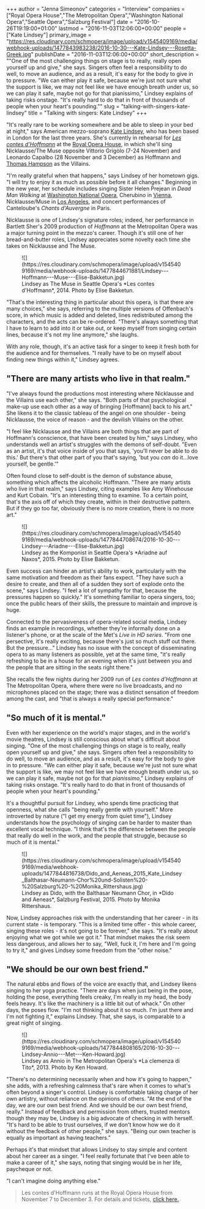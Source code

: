 +++
author = "Jenna Simeonov"
categories = "Interview"
companies = ["Royal Opera House","The Metropolitan Opera","Washington National Opera","Seattle Opera","Salzburg Festival"]
date = "2016-10-26T19:19:00+01:00"
lastmod = "2016-11-03T12:06:00+00:00"
people = ["Kate Lindsey"]
primary_image = "https://res.cloudinary.com/schmopera/image/upload/v1545409169/media/webhook-uploads/1477843983238/2016-10-30---Kate-Lindsey---Rosetta-Greek.jpg"
publishDate = "2016-11-03T12:06:00+00:00"
short_description = "&quot;One of the most challenging things on stage is to really, really open yourself up and give,&quot; she says. Singers often feel a responsibility to do well, to move an audience, and as a result, it&#039;s easy for the body to give in to pressure. &quot;We can either play it safe, because we&#039;re just not sure what the support is like, we may not feel like we have enough breath under us, so we can play it safe, maybe not go for that pianissimo,&quot; Lindsey explains of taking risks onstage. &quot;It&#039;s really hard to do that in front of thousands of people when your heart&#039;s pounding.&quot;"
slug = "talking-with-singers-kate-lindsey"
title = "Talking with singers: Kate Lindsey"
+++

"It's really rare to be working somewhere and be able to sleep in your bed at night," says American mezzo-soprano [Kate Lindsey](/scene/people/kate-lindsey/), who has been based in London for the last three years. She's currently in rehearsal for [*Les contes d'Hoffmann*](http://www.roh.org.uk/productions/les-contes-dhoffmann-by-john-schlesinger) at the [Royal Opera House](/scene/companies/royal-opera-house/), in which she'll sing Nicklausse/The Muse opposite Vittorio Grigòlo (7-24 November) and Leonardo Capalbo (28 November and 3 December) as Hoffmann and [Thomas Hampson](/scene/people/thomas-hampson/) as the Villains.

"I'm really grateful when that happens," says Lindsey of her hometown gigs. "I will try to enjoy it as much as possible before it all changes." Beginning in the new year, her schedule includes singing Sister Helen Prejean in *Dead Man Walking* at [Washington National Opera](/scene/companies/washington-national-opera/), Cherubino in [Vienna](/scene/companies/wiener-staatsoper/), Nicklausse/Muse in [Los Angeles](/scene/companies/los-angeles-opera/), and concert performances of Canteloube's *Chants d'Auvergne* in Paris.

Nicklausse is one of Lindsey's signature roles; indeed, her performance in Bartlett Sher's 2009 production of *Hoffmann* at the Metropolitan Opera was a major turning point in the mezzo's career. Though it's still one of her bread-and-butter roles, Lindsey appreciates some novelty each time she takes on Nicklausse and The Muse. 

<figure data-type="image">
![](https://res.cloudinary.com/schmopera/image/upload/v1545409169/media/webhook-uploads/1477844671881/Lindsey---Hoffmann---Muse---Elise-Bakketun.jpg)<figcaption>Lindsey as The Muse in Seattle Opera's *Les contes d'Hoffmann*, 2014. Photo by Elise Bakketun.</figcaption> 
</figure>

"That's the interesting thing in particular about this opera, is that there are many choices," she says, referring to the multiple versions of Offenbach's score, in which music is added and deleted, lines redistributed among the characters, and the acts can be re-ordered. "There's always something that I have to learn to add into it or take out, or keep myself from singing certain lines, because it's not my line anymore," she laughs.

With any role, though, it's an active task for a singer to keep it fresh both for the audience and for themselves. "I really have to be on myself about finding new things within it," Lindsey agrees. 

## "There are many artists who live in that realm."

"I've always found the productions most interesting where Nicklausse and the Villains use each other," she says. "Both parts of that psychological make-up use each other as a way of bringing [Hoffmann] back to his art." She likens it to the classic tableau of the angel on one shoulder - being Nicklausse, the voice of reason - and the devilish Villains on the other.

"I feel like Nicklausse and the Villains are both things that are part of Hoffmann's conscience, that have been created by him," says Lindsey, who understands well an artist's struggles with the demons of self-doubt. "Even as an artist, it's that voice inside of you that says, 'you'll never be able to do this.' But there's that other part of you that's saying, 'but you *can* do it...love yourself, be gentle.'"

Often found close to self-doubt is the demon of substance abuse, something which affects the alcoholic Hoffmann. "There are many artists who live in that realm," says Lindsey, citing examples like Amy Winehouse and Kurt Cobain. "It's an interesting thing to examine. To a certain point, that's the axis off of which they create, within in their destructive pattern. But if they go too far, obviously there is no more creation, there is no more art."

<figure data-type="image">
![](https://res.cloudinary.com/schmopera/image/upload/v1545409169/media/webhook-uploads/1477844708674/2016-10-30---Lindsey---Ariadne---Elise-Bakketun.jpg)<figcaption>Lindsey as the Komponist in Seattle Opera's *Ariadne auf Naxos*, 2015. Photo by Elise Bakketun.</figcaption>
</figure>

Even success can hinder an artist's ability to work, particularly with the same motivation and freedom as their fans expect. "They have such a desire to create, and then all of a sudden they sort of explode onto the scene," says Lindsey. "I feel a lot of sympathy for that, because the pressures happen so quickly." It's something familiar to opera singers, too; once the public hears of their skills, the pressure to maintain and improve is huge.

Connected to the pervasiveness of opera-related social media, Lindsey finds an example in recordings, whether they're informally done on a listener's phone, or at the scale of the Met's *Live in HD series*. "From one persective, it's really exciting, because there's just so much stuff out there. But the pressure..." Lindsey has no issue with the concept of disseminating opera to as many listeners as possible, yet at the same time, "it's really refreshing to be in a house for an evening when it's just between you and the people that are sitting in the seats right there."

She recalls the few nights during her 2009 run of *Les contes d'Hoffmann* at The Metropolitan Opera, where there were no live broadcasts, and no microphones placed on the stage; there was a distinct sensation of freedom among the cast, and "that is always a really special performance."

## "So much of it is mental."

Even with her experience on the world's major stages, and in the world's movie theatres, Lindsey is still conscious about what's difficult about singing. "One of the most challenging things on stage is to really, really open yourself up and give," she says. Singers often feel a responsibility to do well, to move an audience, and as a result, it's easy for the body to give in to pressure. "We can either play it safe, because we're just not sure what the support is like, we may not feel like we have enough breath under us, so we can play it safe, maybe not go for that *pianissimo*," Lindsey explains of taking risks onstage. "It's really hard to do that in front of thousands of people when your heart's pounding."

It's a thoughtful pursuit for Lindsey, who spends time practicing that openness, what she calls "being really gentle with yourself." More introverted by nature ("I get my energy from quiet time"), Lindsey understands how the psychology of singing can be harder to master than excellent vocal technique. "I think that's the difference between the people that really do well in the work, and the people that struggle, because so much of it is mental." 

<figure data-type="image">
![](https://res.cloudinary.com/schmopera/image/upload/v1545409169/media/webhook-uploads/1477844816738/Dido_and_Aeneas_2015_Kate_Lindsey_Balthasar-Neumann-Chor%20und-Solisten%20-%20Salzburg%20-%20Monika_Rittershaus.jpg)<figcaption>Lindsey as Dido, with the Balthasar Neumann Chor, in *Dido and Aeneas*, Salzburg Festival, 2015. Photo by Monika Rittershaus.</figcaption>
</figure>

Now, Lindsey approaches risk with the understanding that her career - in its current state - is temporary. "This is a limited time offer - this whole career, singing these roles - it's not going to be forever," she says. "It's really about enjoying what we got while we got it." That mindset makes the risk seem less dangerous, and allows her to say, "Well, fuck it, I'm here and I'm going to try it," and gives Lindsey some freedom from the "other noise."

## "We should be our own best friend."

The natural ebbs and flows of the voice are exactly that, and Lindsey likens singing to her yoga practice. "There are days when just being in the pose, holding the pose, everything feels creaky, I'm really in my head, the body feels heavy. It's like the machinery is a little bit out of whack." On other days, the poses flow. "I'm not thinking about it so much. I'm just there and I'm not fighting it," explains Lindsey. That, she says, is comparable to a great night of singing.

<figure data-type="image">
![](https://res.cloudinary.com/schmopera/image/upload/v1545409169/media/webhook-uploads/1477844808165/2016-10-30---Lindsey-Annio---Met---Ken-Howard.jpg)<figcaption>Lindsey as Annio in The Metropolitan Opera's *La clemenza di Tito*, 2013. Photo by Ken Howard.</figcaption>
</figure>

"There's no determining necessarily when and how it's going to happen," she adds, with a refreshing calmness that's rare when it comes to what's often beyond a singer's control. Lindsey is comfortable taking charge of her own artistry, without reliance on the opinions of others. "At the end of the day, we are our own best friend. And we should be our own best friend, really." Instead of feedback and permission from others, trusted mentors though they may be, Lindsey is a big advocate of checking in with herself. "It's hard to be able to trust ourselves, if we don't know how we do it without the feedback of other people," she says. "Being our own teacher is equally as important as having teachers."

Perhaps it's that mindset that allows Lindsey to stay simple and content about her career as a singer. "I feel really fortunate that I've been able to make a career of it," she says, noting that singing would be in her life, paycheque or not. 

"I can't imagine doing anything else."

>Les contes d'Hoffmann runs at the Royal Opera House from November 7 to December 3. For details and tickets, [click here.](http://www.roh.org.uk/productions/les-contes-dhoffmann-by-john-schlesinger)
